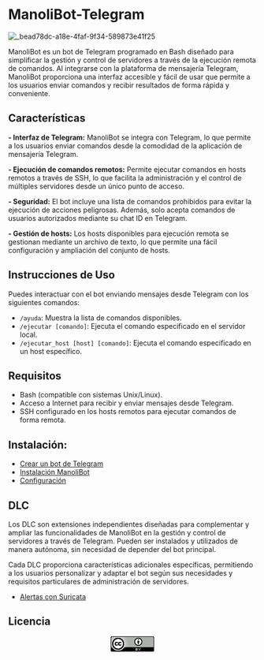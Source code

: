 # ManoliBot-Telegram

![_bead78dc-a18e-4faf-9f34-589873e41f25](https://github.com/Scosrom/ManoliBot-Telegram/assets/114906778/77e0d2ca-5575-4e19-9375-3b8ccfa19dfc)


ManoliBot es un bot de Telegram programado en Bash diseñado para simplificar la gestión y control de servidores a través de la ejecución remota de comandos. Al integrarse con la plataforma de mensajería Telegram, ManoliBot proporciona una interfaz accesible y fácil de usar que permite a los usuarios enviar comandos y recibir resultados de forma rápida y conveniente.

## Características

**- Interfaz de Telegram:** ManoliBot se integra con Telegram, lo que permite a los usuarios enviar comandos desde la comodidad de la aplicación de mensajería Telegram.

**- Ejecución de comandos remotos:** Permite ejecutar comandos en hosts remotos a través de SSH, lo que facilita la administración y el control de múltiples servidores desde un único punto de acceso.
  
**- Seguridad:** El bot incluye una lista de comandos prohibidos para evitar la ejecución de acciones peligrosas. Además, solo acepta comandos de usuarios autorizados mediante su chat ID en Telegram.
  
**- Gestión de hosts:** Los hosts disponibles para ejecución remota se gestionan mediante un archivo de texto, lo que permite una fácil configuración y ampliación del conjunto de hosts.

## Instrucciones de Uso

Puedes interactuar con el bot enviando mensajes desde Telegram con los siguientes comandos:

- `/ayuda`: Muestra la lista de comandos disponibles.
- `/ejecutar [comando]`: Ejecuta el comando especificado en el servidor local.
- `/ejecutar_host [host] [comando]`: Ejecuta el comando especificado en un host específico.

## Requisitos

- Bash (compatible con sistemas Unix/Linux).
- Acceso a Internet para recibir y enviar mensajes desde Telegram.
- SSH configurado en los hosts remotos para ejecutar comandos de forma remota.


## Instalación:

- [Crear un bot de Telegram](Guia/crearbot.md)
- [Instalación ManoliBot](Guia/instalacion.md)
- [Configuración](Guia/configuracion.md)

## DLC


Los DLC son extensiones independientes diseñadas para complementar y ampliar las funcionalidades de ManoliBot en la gestión y control de servidores a través de Telegram. Pueden ser instalados y utilizados de manera autónoma, sin necesidad de depender del bot principal.

Cada DLC proporciona características adicionales específicas, permitiendo a los usuarios personalizar y adaptar el bot según sus necesidades y requisitos particulares de administración de servidores.

- [Alertas con Suricata](https://github.com/Scosrom/Suricata-Telegram)

## Licencia

<p align="center">
  <img src="/Guia/img/88x31.png" alt="licencia">
</p>

